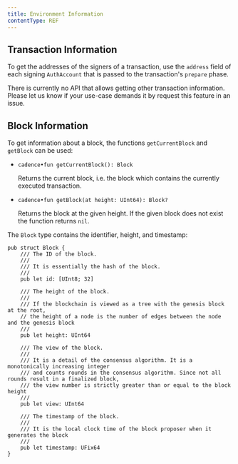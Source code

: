 ```yaml
---
title: Environment Information
contentType: REF
---
```


## Transaction Information

To get the addresses of the signers of a transaction,
use the `address` field of each signing `AuthAccount`
that is passed to the transaction's `prepare` phase.

There is currently no API that allows getting other transaction information.
Please let us know if your use-case demands it by request this feature in an issue.

## Block Information

To get information about a block, the functions `getCurrentBlock` and `getBlock` can be used:

- `cadence•fun getCurrentBlock(): Block`

  Returns the current block, i.e. the block which contains the currently executed transaction.

- `cadence•fun getBlock(at height: UInt64): Block?`

  Returns the block at the given height.
  If the given block does not exist the function returns `nil`.

The `Block` type contains the identifier, height, and timestamp:

```cadence
pub struct Block {
    /// The ID of the block.
    ///
    /// It is essentially the hash of the block.
    ///
    pub let id: [UInt8; 32]

    /// The height of the block.
    ///
    /// If the blockchain is viewed as a tree with the genesis block at the root,
    // the height of a node is the number of edges between the node and the genesis block
    ///
    pub let height: UInt64

    /// The view of the block.
    ///
    /// It is a detail of the consensus algorithm. It is a monotonically increasing integer
    /// and counts rounds in the consensus algorithm. Since not all rounds result in a finalized block,
    /// the view number is strictly greater than or equal to the block height
    ///
    pub let view: UInt64

    /// The timestamp of the block.
    ///
    /// It is the local clock time of the block proposer when it generates the block
    ///
    pub let timestamp: UFix64
}
```

